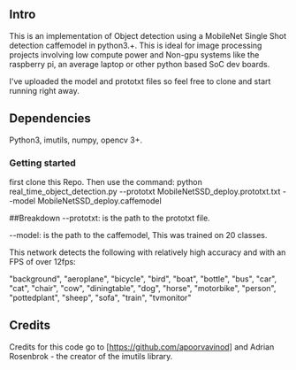 ## Intro

This is an implementation of Object detection using a MobileNet Single Shot detection caffemodel in python3.+.
This is ideal for image processing projects involving low compute power and Non-gpu systems like the raspberry pi, an average laptop or other python based SoC dev boards.

I've uploaded the model and prototxt files so feel free to clone and start running right away.

## Dependencies

Python3, imutils, numpy, opencv 3+.

### Getting started

first clone this Repo.
Then use the command:
python real_time_object_detection.py --prototxt MobileNetSSD_deploy.prototxt.txt --model MobileNetSSD_deploy.caffemodel

##Breakdown
--prototxt: is the path to the prototxt file.

--model: is the path to the caffemodel, This was trained on 20 classes.

This network detects the following with relatively high accuracy and with an FPS of over 12fps:

"background",
"aeroplane",
"bicycle",
"bird",
"boat",
"bottle",
"bus",
"car",
"cat",
"chair",
"cow",
"diningtable",
"dog",
"horse",
"motorbike",
"person",
"pottedplant",
"sheep",
"sofa",
"train",
"tvmonitor"

## Credits

Credits for this code go to [https://github.com/apoorvavinod] and Adrian Rosenbrok - the creator of the imutils library.
